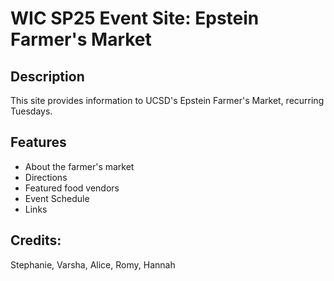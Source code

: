 # WIC SP25 Event Site: Epstein Farmer's Market
## Description
This site provides information to UCSD's Epstein Farmer's Market, recurring Tuesdays. 

## Features
- About the farmer's market
- Directions
- Featured food vendors
- Event Schedule
- Links

## Credits:
Stephanie, Varsha, Alice, Romy, Hannah


